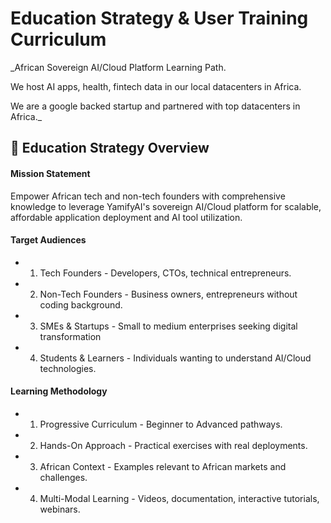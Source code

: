 # Education Strategy & User Training Curriculum

_African Sovereign AI/Cloud Platform Learning Path.

We host AI apps, health, fintech data in our local datacenters in Africa.

We are a google backed startup and partnered with top datacenters in Africa._


## 🎯 Education Strategy Overview

#### Mission Statement

Empower African tech and non-tech founders with comprehensive knowledge to leverage YamifyAI's sovereign AI/Cloud platform for scalable, affordable application deployment and AI tool utilization.

#### Target Audiences

- 1. Tech Founders - Developers, CTOs, technical entrepreneurs.
- 2. Non-Tech Founders - Business owners, entrepreneurs without coding background.
- 3. SMEs & Startups - Small to medium enterprises seeking digital transformation

- 4. Students & Learners - Individuals wanting to understand AI/Cloud technologies.

#### Learning Methodology

- 1. Progressive Curriculum - Beginner to Advanced pathways.

- 2. Hands-On Approach - Practical exercises with real deployments.

- 3. African Context - Examples relevant to African markets and challenges.

- 4. Multi-Modal Learning - Videos, documentation, interactive tutorials, webinars.
